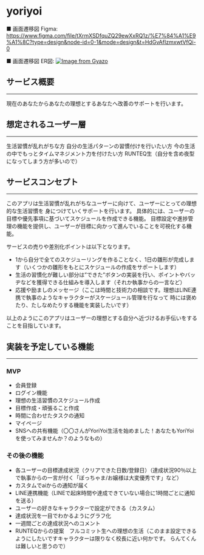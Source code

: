 # yoriyoi

■ 画面遷移図 Figma:
https://www.figma.com/file/tXrmXSDfquZQ29ewXxRQ1z/%E7%84%A1%E9%A1%8C?type=design&node-id=0-1&mode=design&t=HdGvAfIzmxwtVfQi-0

■ 画面遷移図 ER図:
[![Image from Gyazo](https://i.gyazo.com/f7d21364ecce1198cdc42c4fd3d4c571.png)](https://gyazo.com/f7d21364ecce1198cdc42c4fd3d4c571)

## サービス概要
---
現在のあなたからあなたの理想とするあなたへ改善のサポートを行います。

## 想定されるユーザー層
---
生活習慣が乱れがちな方
自分の生活パターンの習慣付けを行いたい方
今の生活の中でもっとタイムマネジメント力を付けたい方
RUNTEQ生（自分を含め夜型になってしまう方が多いので）

## サービスコンセプト
---
このアプリは生活習慣が乱れがちなユーザーに向けて、ユーザーにとっての理想的な生活習慣を
身につけていくサポートを行います。
具体的には、ユーザーの目標や優先事項に基づいてスケジュールを作成できる機能。
目標設定や進捗管理の機能を提供し、ユーザーが目標に向かって進んでいることを可視化する機能。

サービスの売りや差別化ポイントは以下となります。

- 1から自分で全てのスケジューリングを作ることなく、1日の雛形が完成します（いくつかの雛形をもとにスケジュールの作成をサポートします）
- 生活の習慣化が難しい部分は”できた”ボタンの実装を行い、ポイントやバッヂなどを獲得できる仕組みを導入します（それか執事からの一言など）
- 応援や励ましのメッセージ（ここは時間と技術力の相談です。理想はLINE連携で執事のようなキャラクターがスケージュール管理を行なって
	時には褒めたり、たしなめたりする機能を実装したいです）

以上のようにこのアプリはユーザーの理想とする自分へ近づけるお手伝いをすることを目指しています。


## 実装を予定している機能
---
### MVP
* 会員登録
* ログイン機能
* 理想の生活習慣のスケジュール作成
* 目標作成・頑張ること作成
* 時間に合わせたタスクの通知
* マイページ
* SNSへの共有機能（〇〇さんがYoriYoi生活を始めました！あなたもYoriYoiを使ってみませんか？のようなもの）

### その後の機能
* 各ユーザーの目標達成状況（クリアできた日数/登録日）（達成状況90％以上で執事からの一言が付く「ぼっちゃま/お嬢様は大変優秀です」など）
* カスタムでaiからの通知が届く
* LINE連携機能（LINEで起床時間や達成できていない場合に1時間ごとに通知を送る）
* ユーザーの好きなキャラクターで設定ができる（カスタム）
* 達成状況を一目でわかるようにグラフ化
* 一週間ごとの達成状況へのコメント
* RUNTEQからの提案　フルコミット生への理想の生活（このまま設定できるようにしたいですキャラクターは限りなく校長に近い何かです。
	らんてくんは難しいと思うので）
